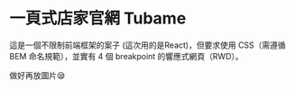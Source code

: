 # 一頁式店家官網 Tubame

這是一個不限制前端框架的案子 (這次用的是React)，但要求使用 CSS（需遵循 BEM 命名規範），並實有 4 個 breakpoint 的響應式網頁（RWD）。

做好再放圖片😪
